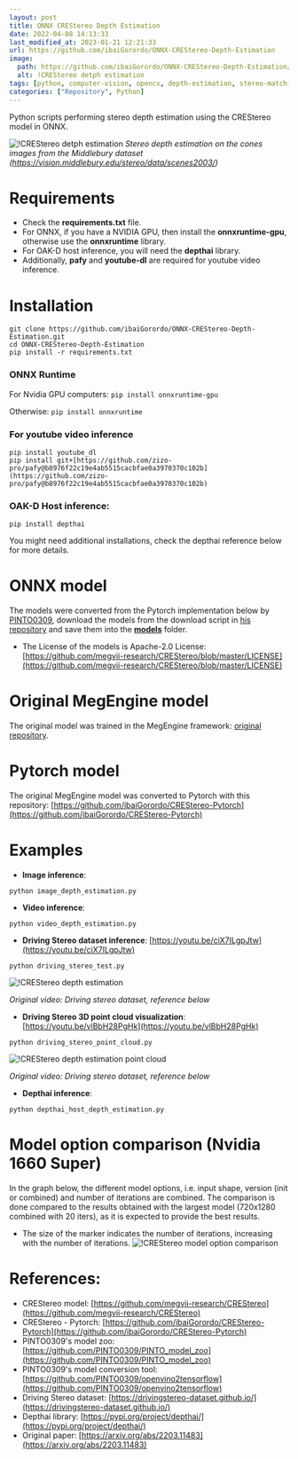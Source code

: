 ```yaml
---
layout: post
title: ONNX CREStereo Depth Estimation
date: 2022-04-08 14:13:33 
last_modified_at: 2023-01-21 12:21:33 
url: https://github.com/ibaiGorordo/ONNX-CREStereo-Depth-Estimation
image:
  path: https://github.com/ibaiGorordo/ONNX-CREStereo-Depth-Estimation/raw/main/doc/img/out.jpg
  alt: !CREStereo detph estimation
tags: [python, computer-vision, opencv, depth-estimation, stereo-matching, stereo-vision, stereo-depth-estimation, crestereo, onnx, onnxruntime]
categories: ["Repository", Python]
---
```

 Python scripts performing stereo depth estimation using the CREStereo model in ONNX.
 
![!CREStereo detph estimation](https://github.com/ibaiGorordo/ONNX-CREStereo-Depth-Estimation/raw/main/doc/img/out.jpg)
*Stereo depth estimation on the cones images from the Middlebury dataset (https://vision.middlebury.edu/stereo/data/scenes2003/)*

# Requirements

 * Check the **requirements.txt** file. 
 * For ONNX, if you have a NVIDIA GPU, then install the **onnxruntime-gpu**, otherwise use the **onnxruntime** library.
 * For OAK-D host inference, you will need the **depthai** library.
 * Additionally, **pafy** and **youtube-dl** are required for youtube video inference.
 
# Installation
```
git clone https://github.com/ibaiGorordo/ONNX-CREStereo-Depth-Estimation.git
cd ONNX-CREStereo-Depth-Estimation
pip install -r requirements.txt
```
### ONNX Runtime
For Nvidia GPU computers:
`pip install onnxruntime-gpu`

Otherwise:
`pip install onnxruntime`

### For youtube video inference
```
pip install youtube_dl
pip install git+[https://github.com/zizo-pro/pafy@b8976f22c19e4ab5515cacbfae0a3970370c102b](https://github.com/zizo-pro/pafy@b8976f22c19e4ab5515cacbfae0a3970370c102b)
```

### OAK-D Host inference:
```pip install depthai```

You might need additional installations, check the depthai reference below for more details.

# ONNX model
The models were converted from the Pytorch implementation below by [PINTO0309](https://github.com/PINTO0309), download the models from the download script in [his repository](https://github.com/PINTO0309/PINTO_model_zoo/tree/main/284_CREStereo) and save them into the **[models](https://github.com/ibaiGorordo/ONNX-CREStereo-Depth-Estimation/tree/main/models)** folder. 
- The License of the models is Apache-2.0 License: [https://github.com/megvii-research/CREStereo/blob/master/LICENSE](https://github.com/megvii-research/CREStereo/blob/master/LICENSE)

# Original MegEngine model
The original model was trained in the MegEngine framework: [original repository](https://github.com/megvii-research/CREStereo).

# Pytorch model
The original MegEngine model was converted to Pytorch with this repository: [https://github.com/ibaiGorordo/CREStereo-Pytorch](https://github.com/ibaiGorordo/CREStereo-Pytorch)
 
# Examples

 * **Image inference**:
 ```
 python image_depth_estimation.py
 ```

 * **Video inference**:
 ```
 python video_depth_estimation.py
 ```
 
 * **Driving Stereo dataset inference**: [https://youtu.be/ciX7ILgpJtw](https://youtu.be/ciX7ILgpJtw)
 ```
 python driving_stereo_test.py
 ```
 ![!CREStereo depth estimation](https://github.com/ibaiGorordo/ONNX-CREStereo-Depth-Estimation/raw/main/doc/img/crestereo.gif)
  
 *Original video: Driving stereo dataset, reference below*

 * **Driving Stereo 3D point cloud visualization**: [https://youtu.be/vlBbH28PgHk](https://youtu.be/vlBbH28PgHk)
 ```
 python driving_stereo_point_cloud.py
 ```
 ![!CREStereo depth estimation point cloud](https://github.com/ibaiGorordo/ONNX-CREStereo-Depth-Estimation/raw/main/doc/img/crestereo_point.gif)
  
 *Original video: Driving stereo dataset, reference below*
  
  

 * **Depthai inference**: 
 ```
 python depthai_host_depth_estimation.py
 ```
# Model option comparison (Nvidia 1660 Super)
In the graph below, the different model options, i.e. input shape, version (init or combined) and number of iterations are combined. The comparison is done compared to the results obtained with the largest model (720x1280 combined with 20 iters), as it is expected to provide the best results. 
- The size of the marker indicates the number of iterations, increasing with the number of iterations.
![!CREStereo model option comparison](https://github.com/ibaiGorordo/ONNX-CREStereo-Depth-Estimation/raw/main/doc/img/crestereo_options_comp.png)

# References:
* CREStereo model: [https://github.com/megvii-research/CREStereo](https://github.com/megvii-research/CREStereo)
* CREStereo - Pytorch: [https://github.com/ibaiGorordo/CREStereo-Pytorch](https://github.com/ibaiGorordo/CREStereo-Pytorch)
* PINTO0309's model zoo: [https://github.com/PINTO0309/PINTO_model_zoo](https://github.com/PINTO0309/PINTO_model_zoo)
* PINTO0309's model conversion tool: [https://github.com/PINTO0309/openvino2tensorflow](https://github.com/PINTO0309/openvino2tensorflow)
* Driving Stereo dataset: [https://drivingstereo-dataset.github.io/](https://drivingstereo-dataset.github.io/)
* Depthai library: [https://pypi.org/project/depthai/](https://pypi.org/project/depthai/)
* Original paper: [https://arxiv.org/abs/2203.11483](https://arxiv.org/abs/2203.11483)
